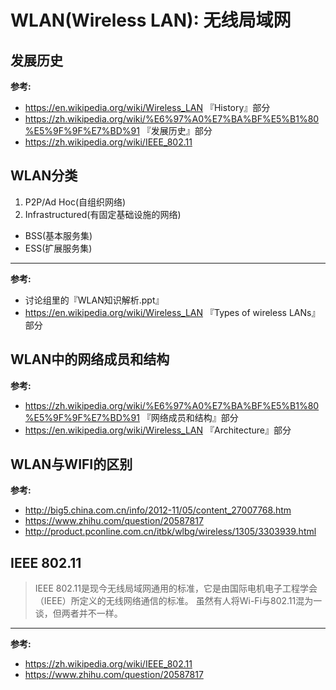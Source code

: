 # WLAN(Wireless LAN): 无线局域网

## 发展历史
**参考:**
- https://en.wikipedia.org/wiki/Wireless_LAN 『History』部分
- https://zh.wikipedia.org/wiki/%E6%97%A0%E7%BA%BF%E5%B1%80%E5%9F%9F%E7%BD%91 『发展历史』部分
- https://zh.wikipedia.org/wiki/IEEE_802.11

## WLAN分类
1. P2P/Ad Hoc(自组织网络)
2. Infrastructured(有固定基础设施的网络)
  - BSS(基本服务集)
  - ESS(扩展服务集)</br>

*****
**参考:**
- 讨论组里的『WLAN知识解析.ppt』
- https://en.wikipedia.org/wiki/Wireless_LAN 『Types of wireless LANs』部分

## WLAN中的网络成员和结构
**参考:**
- https://zh.wikipedia.org/wiki/%E6%97%A0%E7%BA%BF%E5%B1%80%E5%9F%9F%E7%BD%91  『网络成员和结构』部分
- https://en.wikipedia.org/wiki/Wireless_LAN 『Architecture』部分

## WLAN与WIFI的区别
**参考:**
- http://big5.china.com.cn/info/2012-11/05/content_27007768.htm
- https://www.zhihu.com/question/20587817
- http://product.pconline.com.cn/itbk/wlbg/wireless/1305/3303939.html

## IEEE 802.11
> IEEE 802.11是现今无线局域网通用的标准，它是由国际电机电子工程学会（IEEE）所定义的无线网络通信的标准。
虽然有人将Wi-Fi与802.11混为一谈，但两者并不一样。</br>

*****
**参考:**
- https://zh.wikipedia.org/wiki/IEEE_802.11
- https://www.zhihu.com/question/20587817
